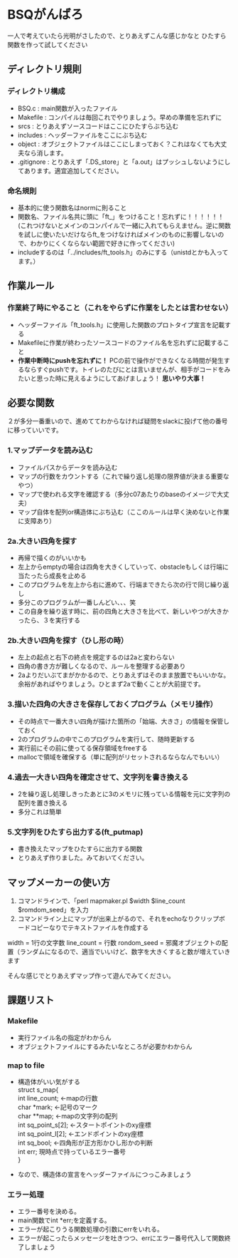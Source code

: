 # BSQがんばろ
一人で考えていたら光明がさしたので、とりあえずこんな感じかなと
ひたすら関数を作って試してください
## ディレクトリ規則
### ディレクトリ構成
* BSQ.c : main関数が入ったファイル
* Makefile : コンパイルは毎回これでやりましょう。早めの準備を忘れずに
* srcs : とりあえずソースコードはここにひたすらぶち込む
* includes : ヘッダーファイルをここにぶち込む
* object : オブジェクトファイルはここにしまっておく？これはなくても大丈夫なら消します。
* .gitignore : とりあえず「.DS_store」と「a.out」はプッシュしないようにしてあります。適宜追加してください。

### 命名規則
* 基本的に使う関数名はnormに則ること
* 関数名、ファイル名共に頭に「ft_」をつけること！忘れずに！！！！！！(これつけないとメインのコンパイルで一緒に入れてもらえません。逆に関数を試しに使いたいだけならft_をつけなければメインのものに影響しないので、わかりにくくならない範囲で好きに作ってください)
* includeするのは「../includes/ft_tools.h」のみにする（unistdとかも入ってます。）

## 作業ルール
### 作業終了時にやること（これをやらずに作業をしたとは言わせない）
* ヘッダーファイル「ft_tools.h」に使用した関数のプロトタイプ宣言を記載する
* Makefileに作業が終わったソースコードのファイル名を忘れずに記載すること
* **作業中断時にpushを忘れずに！** PCの前で操作ができなくなる時間が発生するならすぐpushです。トイレのたびにとは言いませんが、相手がコードをみたいと思った時に見えるようにしてあげましょう！ **思いやり大事！**

## 必要な関数
２が多分一番重いので、進めててわからなければ疑問をslackに投げて他の番号に移っていいです。

### 1.マップデータを読み込む
* ファイルパスからデータを読み込む
* マップの行数をカウントする（これで繰り返し処理の限界値が決まる重要なやつ）
* マップで使われる文字を確認する（多分c07あたりのbaseのイメージで大丈夫）
* マップ自体を配列or構造体にぶち込む（ここのルールは早く決めないと作業に支障あり）

### 2a.大きい四角を探す
* 再帰で描くのがいいかも
* 左上からemptyの場合は四角を大きくしていって、obstacleもしくは行端に当たったら成長を止める
* このプログラムを左上から右に進めて、行端まできたら次の行で同じ繰り返し
* 多分このプログラムが一番しんどい、、、笑
* この自身を繰り返す時に、前の四角と大きさを比べて、新しいやつが大きかったら、３を実行する

### 2b.大きい四角を探す（ひし形の時）
* 左上の起点と右下の終点を規定するのは2aと変わらない
* 四角の書き方が難しくなるので、ルールを整理する必要あり
* 2aよりだいぶてまがかかるので、とりあえずはそのまま放置でもいいかな。余裕があればやりましょう。ひとまず2aで動くことが大前提です。

### 3.描いた四角の大きさを保存しておくプログラム（メモリ操作）
* その時点で一番大きい四角が描けた箇所の「始端、大きさ」の情報を保管しておく
* 2のプログラムの中でこのプログラムを実行して、随時更新する
* 実行前にその前に使ってる保存領域をfreeする
* mallocで領域を確保する（単に配列がリセットされるならなんでもいい）

### 4.過去一大きい四角を確定させて、文字列を書き換える
* 2を繰り返し処理しきったあとに3のメモリに残っている情報を元に文字列の配列を置き換える
* 多分これは簡単

### 5.文字列をひたすら出力する(ft_putmap)
* 書き換えたマップをひたすらに出力する関数
* とりあえず作りました。みておいてください。

## マップメーカーの使い方
1. コマンドラインで、「perl mapmaker.pl $width $line_count $romdom_seed」を入力
1. コマンドライン上にマップが出来上がるので、それをechoなりクリップボードコピーなりでテキストファイルを作成する

width = 1行の文字数
line_count = 行数
rondom_seed = 邪魔オブジェクトの配置（ランダムになるので、適当でいいけど、数字を大きくすると数が増えていきます

そんな感じでとりあえずマップ作って遊んでみてください。

## 課題リスト
### Makefile
* 実行ファイル名の指定がわからん
* オブジェクトファイルにするみたいなところが必要かわからん

### map to file
* 構造体がいい気がする  
	struct s_map{  
		int		line_count; ←mapの行数  
		char	*mark; ←記号のマーク  
		char	**map; ←mapの文字列の配列  
		int		sq_point_s[2]; ←スタートポイントのxy座標  
		int		sq_point_l[2]; ←エンドポイントのxy座標  
		int		sq_bool; ←四角形が正方形かひし形かの判断  
		int		err; 現時点で持っているエラー番号  
		}  

* なので、構造体の宣言をヘッダーファイルにつっこみましょう

### エラー処理
* エラー番号を決める。
* main関数でint *err;を定義する。
* エラーが起こりうる関数処理の引数にerrをいれる。
* エラーが起こったらメッセージを吐きつつ、errにエラー番号代入して関数終了しましょう
